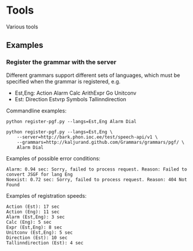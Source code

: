 Tools
=====

Various tools

Examples
--------

### Register the grammar with the server

Different grammars support different sets of languages, which must
be specified when the grammar is registered, e.g.

  - Est,Eng: Action Alarm Calc ArithExpr Go Unitconv
  - Est: Direction Estvrp Symbols Tallinndirection

Commandline examples:

	python register-pgf.py --langs=Est,Eng Alarm Dial

	python register-pgf.py --langs=Est,Eng \
		--server=http://bark.phon.ioc.ee/test/speech-api/v1 \
		--grammars=http://kaljurand.github.com/Grammars/grammars/pgf/ \
		Alarm Dial


Examples of possible error conditions:

	Alarm: 0.94 sec: Sorry, failed to process request. Reason: Failed to convert JSGF for lang Eng
	Noexist: 0.72 sec: Sorry, failed to process request. Reason: 404 Not Found


Examples of registration speeds:

	Action (Est): 17 sec
	Action (Eng): 11 sec
	Alarm (Est,Eng): 3 sec
	Calc (Eng): 5 sec
	Expr (Est,Eng): 8 sec
	Unitconv (Est,Eng): 5 sec
	Direction (Est): 10 sec
	Tallinndirection (Est): 4 sec
